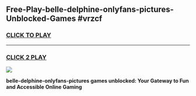 
## Free-Play-belle-delphine-onlyfans-pictures-Unblocked-Games #vrzcf
<h3>
<a href="https://news.freeplayer.one?title=belle-delphine-onlyfans-pictures&ref=8M">CLICK TO PLAY</a></h3>
<hr>

<h3>
<a href="https://news.freeplayer.one?title=belle-delphine-onlyfans-pictures&ref=8M">CLICK 2 PLAY</a>
  
</h3>

<a href="https://news.freeplayer.one?title=belle-delphine-onlyfans-pictures&ref=8M"><img src="https://clearcache.store/games.png"></a>


**belle-delphine-onlyfans-pictures games unblocked: Your Gateway to Fun and Accessible Online Gaming**

